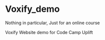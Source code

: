 # Voxify_demo
Nothing in particular, Just for an online course


Voxify Website demo for Code Camp Uplift
